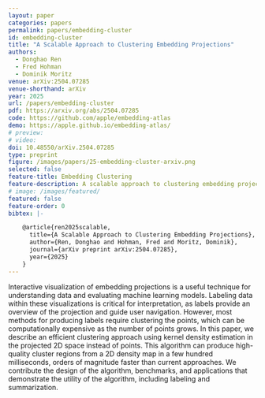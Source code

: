 ```yaml
---
layout: paper
categories: papers
permalink: papers/embedding-cluster
id: embedding-cluster
title: "A Scalable Approach to Clustering Embedding Projections"
authors: 
  - Donghao Ren
  - Fred Hohman
  - Dominik Moritz
venue: arXiv:2504.07285
venue-shorthand: arXiv
year: 2025
url: /papers/embedding-cluster
pdf: https://arxiv.org/abs/2504.07285
code: https://github.com/apple/embedding-atlas
demo: https://apple.github.io/embedding-atlas/
# preview: 
# video: 
doi: 10.48550/arXiv.2504.07285
type: preprint
figure: /images/papers/25-embedding-cluster-arxiv.png
selected: false
feature-title: Embedding Clustering
feature-description: A scalable approach to clustering embedding projections
# image: /images/featured/
featured: false
feature-order: 0
bibtex: |-

    @article{ren2025scalable,
      title={A Scalable Approach to Clustering Embedding Projections},
      author={Ren, Donghao and Hohman, Fred and Moritz, Dominik},
      journal={arXiv preprint arXiv:2504.07285},
      year={2025}
    }
---
```


Interactive visualization of embedding projections is a useful technique for understanding data and evaluating machine learning models.
Labeling data within these visualizations is critical for interpretation, as labels provide an overview of the projection and guide user navigation.
However, most methods for producing labels require clustering the points, which can be computationally expensive as the number of points grows.
In this paper, we describe an efficient clustering approach using kernel density estimation in the projected 2D space instead of points.
This algorithm can produce high-quality cluster regions from a 2D density map in a few hundred milliseconds, orders of magnitude faster than current approaches.
We contribute the design of the algorithm, benchmarks, and applications that demonstrate the utility of the algorithm, including labeling and summarization.
